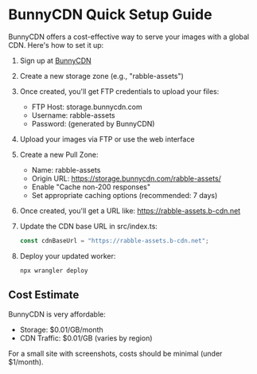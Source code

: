 # BunnyCDN Quick Setup Guide

BunnyCDN offers a cost-effective way to serve your images with a global CDN. Here's how to set it up:

1. Sign up at [BunnyCDN](https://bunny.net)
2. Create a new storage zone (e.g., "rabble-assets")
3. Once created, you'll get FTP credentials to upload your files:
   - FTP Host: storage.bunnycdn.com
   - Username: rabble-assets
   - Password: (generated by BunnyCDN)
   
4. Upload your images via FTP or use the web interface

5. Create a new Pull Zone:
   - Name: rabble-assets
   - Origin URL: https://storage.bunnycdn.com/rabble-assets/
   - Enable "Cache non-200 responses" 
   - Set appropriate caching options (recommended: 7 days)

6. Once created, you'll get a URL like: https://rabble-assets.b-cdn.net

7. Update the CDN base URL in src/index.ts:
   ```javascript
   const cdnBaseUrl = "https://rabble-assets.b-cdn.net"; 
   ```

8. Deploy your updated worker:
   ```
   npx wrangler deploy
   ```

## Cost Estimate
BunnyCDN is very affordable:
- Storage: $0.01/GB/month
- CDN Traffic: $0.01/GB (varies by region)

For a small site with screenshots, costs should be minimal (under $1/month).